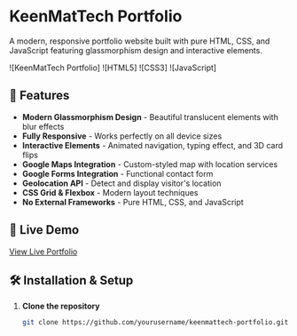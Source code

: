 # KeenMatTech Portfolio

A modern, responsive portfolio website built with pure HTML, CSS, and JavaScript featuring glassmorphism design and interactive elements.

![KeenMatTech Portfolio]
![HTML5]
![CSS3]
![JavaScript]

## 🌟 Features

- **Modern Glassmorphism Design** - Beautiful translucent elements with blur effects
- **Fully Responsive** - Works perfectly on all device sizes
- **Interactive Elements** - Animated navigation, typing effect, and 3D card flips
- **Google Maps Integration** - Custom-styled map with location services
- **Google Forms Integration** - Functional contact form
- **Geolocation API** - Detect and display visitor's location
- **CSS Grid & Flexbox** - Modern layout techniques
- **No External Frameworks** - Pure HTML, CSS, and JavaScript

## 🚀 Live Demo

[View Live Portfolio](https://keenmattech.vercel.app/) <!-- Replace with your actual domain -->


## 🛠️ Installation & Setup

1. **Clone the repository**
   ```bash
   git clone https://github.com/yourusername/keenmattech-portfolio.git

